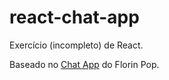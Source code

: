 # react-chat-app
Exercício (incompleto) de React.

Baseado no [Chat App](https://github.com/florinpop17/app-ideas/blob/master/Projects/3-Advanced/Chat-App.md) do Florin Pop.
